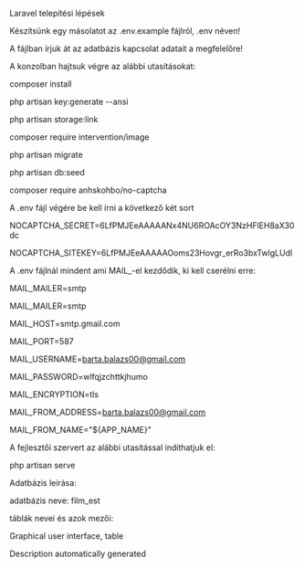 Laravel telepítési lépések 

Készítsünk egy másolatot az .env.example fájlról, .env néven! 

A fájlban írjuk át az adatbázis kapcsolat adatait a megfelelőre! 

A konzolban hajtsuk végre az alábbi utasításokat: 

composer install 

php artisan key:generate --ansi 

php artisan storage:link 

composer require intervention/image 

php artisan migrate 

php artisan db:seed 

composer require anhskohbo/no-captcha 

A .env fájl végére be kell írni a következő két sort 

NOCAPTCHA_SECRET=6LfPMJEeAAAAANx4NU6ROAcOY3NzHFlEH8aX30dc 

NOCAPTCHA_SITEKEY=6LfPMJEeAAAAAOoms23Hovgr_erRo3bxTwlgLUdl 

A .env fájlnál mindent ami MAIL_-el kezdődik, ki kell cserélni erre: 

MAIL_MAILER=smtp 

MAIL_MAILER=smtp 

MAIL_HOST=smtp.gmail.com 

MAIL_PORT=587 

MAIL_USERNAME=barta.balazs00@gmail.com 

MAIL_PASSWORD=wlfqjzchttkjhumo 

MAIL_ENCRYPTION=tls 

MAIL_FROM_ADDRESS=barta.balazs00@gmail.com 

MAIL_FROM_NAME="${APP_NAME}" 

A fejlesztői szervert az alábbi utasítással indíthatjuk el: 

php artisan serve 

Adatbázis leírása: 

adatbázis neve: film_est 

táblák nevei és azok mezői: 

Graphical user interface, table

Description automatically generated 

